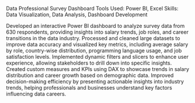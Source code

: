 Data Professional Survey Dashboard
Tools Used: Power BI, Excel
Skills: Data Visualization, Data Analysis, Dashboard Development

Developed an interactive Power BI dashboard to analyze survey data from 630 respondents, providing insights into salary trends, job roles, and career transitions in the data industry.
Processed and cleaned large datasets to improve data accuracy and visualized key metrics, including average salary by role, country-wise distribution, programming language usage, and job satisfaction levels.
Implemented dynamic filters and slicers to enhance user experience, allowing stakeholders to drill down into specific insights.
Created custom measures and KPIs using DAX to showcase trends in salary distribution and career growth based on demographic data.
Improved decision-making efficiency by presenting actionable insights into industry trends, helping professionals and businesses understand key factors influencing data careers.
